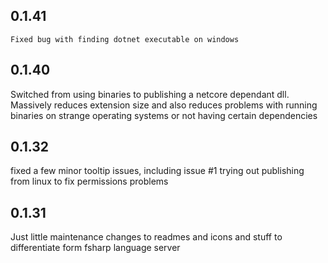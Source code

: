 ## 0.1.41
    Fixed bug with finding dotnet executable on windows
## 0.1.40
Switched from using binaries to publishing a netcore dependant dll.
    Massively reduces extension size and also reduces problems with running binaries on strange operating systems or not having certain dependencies


## 0.1.32
fixed a few minor tooltip issues, including issue #1
trying out publishing from linux to fix permissions problems


## 0.1.31
Just little maintenance changes to readmes and icons and stuff to differentiate form fsharp language server
